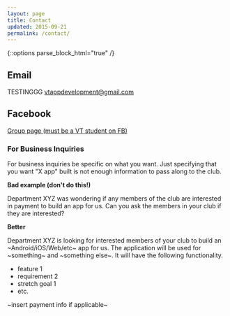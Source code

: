```yaml
---
layout: page
title: Contact
updated: 2015-09-21
permalink: /contact/
---
```


{::options parse_block_html="true" /}

<div class="container">

## Email
TESTINGGG
<a href="mailto:vtappdevelopment@gmail.com">vtappdevelopment@gmail.com</a>

## Facebook
<a href="https://www.facebook.com/groups/274563705969142/">Group page (must be a VT student on FB)</a>


<!--## Slack-->

<!--This is the best way to ask questions and get answers about apps. You can request to be added by contacting vtappdevelopment@gmail.com-->

<!--[Slack Channel](https://developersnetworkvt.slack.com/messages/general/)-->


<!--## Google Groups-->

<!--[Web & Mobile App Dev Club](https://groups.google.com/forum/#!forum/webandmobileappdevclub)-->



### For Business Inquiries

For business inquiries be specific on what you want. Just specifying that you want "X app" built is not enough information to pass along to the club.

**Bad example (don't do this!)**

Department XYZ was wondering if any members of the club are interested in payment to build an app for us. Can you ask the members in your club if they are interested?

**Better**

Department XYZ is looking for interested members of your club to build an ~Android/iOS/Web/etc~ app for us. The application will be used for ~something~ and ~something else~. It will have the following functionality.

* feature 1
* requirement 2
* stretch goal 1
* etc.

~insert payment info if applicable~


</div>
